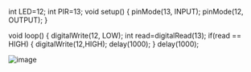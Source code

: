 int LED=12;
int PIR=13;
void setup()
{
  pinMode(13, INPUT);
  pinMode(12, OUTPUT);
}

void loop()
{
  digitalWrite(12, LOW);
  int read=digitalRead(13);
  if(read == HIGH)
  {
    digitalWrite(12,HIGH);
    delay(1000); 
  }
  delay(1000); 

![image](https://github.com/saddamsssssssss/PIR_sensor_with_led/assets/139205268/6dcff83b-c2b2-4fb9-9465-14fc2464d0e9)
